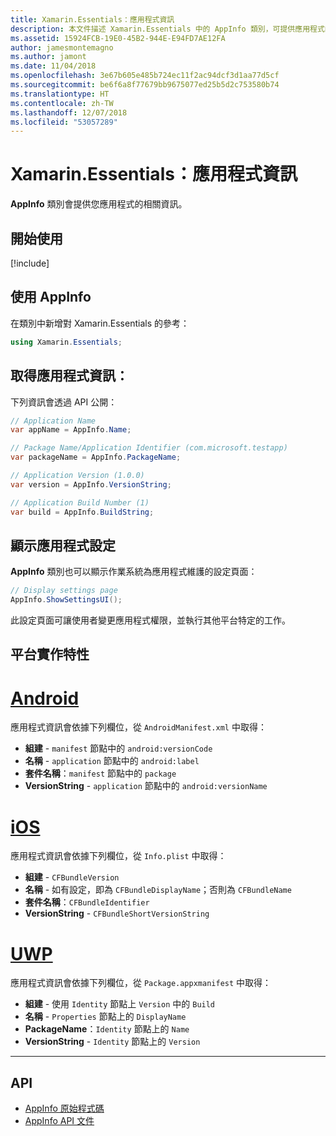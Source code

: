 ```yaml
---
title: Xamarin.Essentials：應用程式資訊
description: 本文件描述 Xamarin.Essentials 中的 AppInfo 類別，可提供應用程式的相關資訊。 例如，會公開應用程式名稱和版本。
ms.assetid: 15924FCB-19E0-45B2-944E-E94FD7AE12FA
author: jamesmontemagno
ms.author: jamont
ms.date: 11/04/2018
ms.openlocfilehash: 3e67b605e485b724ec11f2ac94dcf3d1aa77d5cf
ms.sourcegitcommit: be6f6a8f77679bb9675077ed25b5d2c753580b74
ms.translationtype: HT
ms.contentlocale: zh-TW
ms.lasthandoff: 12/07/2018
ms.locfileid: "53057289"
---
```

# <a name="xamarinessentials-app-information"></a>Xamarin.Essentials：應用程式資訊

**AppInfo** 類別會提供您應用程式的相關資訊。

## <a name="get-started"></a>開始使用

[!include[](~/essentials/includes/get-started.md)]

## <a name="using-appinfo"></a>使用 AppInfo

在類別中新增對 Xamarin.Essentials 的參考：

```csharp
using Xamarin.Essentials;
```

## <a name="obtaining-application-information"></a>取得應用程式資訊：

下列資訊會透過 API 公開：

```csharp
// Application Name
var appName = AppInfo.Name;

// Package Name/Application Identifier (com.microsoft.testapp)
var packageName = AppInfo.PackageName;

// Application Version (1.0.0)
var version = AppInfo.VersionString;

// Application Build Number (1)
var build = AppInfo.BuildString;
```

## <a name="displaying-application-settings"></a>顯示應用程式設定

**AppInfo** 類別也可以顯示作業系統為應用程式維護的設定頁面：

```csharp
// Display settings page
AppInfo.ShowSettingsUI();
```

此設定頁面可讓使用者變更應用程式權限，並執行其他平台特定的工作。

## <a name="platform-implementation-specifics"></a>平台實作特性

# <a name="androidtabandroid"></a>[Android](#tab/android)

應用程式資訊會依據下列欄位，從 `AndroidManifest.xml` 中取得：

- **組建** - `manifest` 節點中的 `android:versionCode`
- **名稱** - `application` 節點中的 `android:label`
- **套件名稱**：`manifest` 節點中的 `package`
- **VersionString** - `application` 節點中的 `android:versionName`

# <a name="iostabios"></a>[iOS](#tab/ios)

應用程式資訊會依據下列欄位，從 `Info.plist` 中取得：

- **組建** - `CFBundleVersion`
- **名稱** - 如有設定，即為 `CFBundleDisplayName`；否則為 `CFBundleName`
- **套件名稱**：`CFBundleIdentifier`
- **VersionString** - `CFBundleShortVersionString`

# <a name="uwptabuwp"></a>[UWP](#tab/uwp)

應用程式資訊會依據下列欄位，從 `Package.appxmanifest` 中取得：

- **組建** - 使用 `Identity` 節點上 `Version` 中的 `Build`
- **名稱** - `Properties` 節點上的 `DisplayName`
- **PackageName**：`Identity` 節點上的 `Name`
- **VersionString** - `Identity` 節點上的 `Version`


--------------

## <a name="api"></a>API

- [AppInfo 原始程式碼](https://github.com/xamarin/Essentials/tree/master/Xamarin.Essentials/AppInfo)
- [AppInfo API 文件](xref:Xamarin.Essentials.AppInfo)

